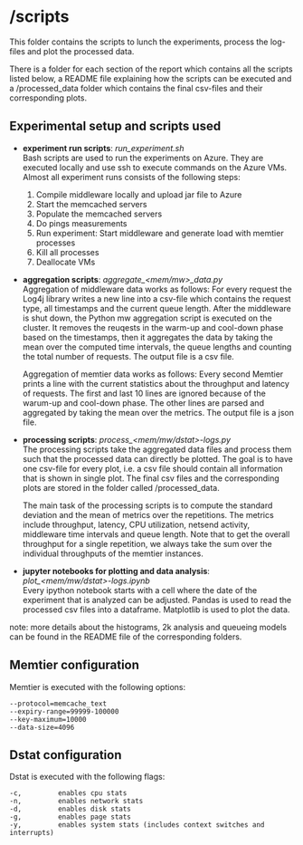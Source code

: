 # /scripts
This folder contains the scripts to lunch the experiments, process the log-files and plot the processed data.  

There is a folder for each section of the report which contains all the scripts listed below, a README file explaining how the scripts can be executed and a /processed_data folder which contains the final csv-files and their corresponding plots.

## Experimental setup and scripts used

- **experiment run scripts**: *run_experiment.sh* \
  Bash scripts are used to run the experiments on Azure. They are executed locally and use ssh to execute commands on the Azure VMs. Almost all experiment runs consists of the following steps: 
  1. Compile middleware locally and upload jar file to Azure
  2. Start the memcached servers
  3. Populate the memcached servers
  4. Do pings measurements
  5. Run experiment: Start middleware and generate load with memtier processes 
  6. Kill all processes
  7. Deallocate VMs

- **aggregation scripts**: *aggregate_<mem/mw>_data.py* \
  Aggregation of middleware data works as follows: For every request the Log4j library writes a new line into a csv-file which contains the request type, all timestamps and the current queue length. After the middleware is shut down, the Python mw aggregation script is executed on the cluster. It removes the reuqests in the warm-up and cool-down phase based on the timestamps, then it aggregates the data by taking the mean over the computed time intervals, the queue lengths and counting the total number of requests. The output file is a csv file.

  Aggregation of memtier data works as follows: Every second Memtier prints a line with the current statistics about the throughput and latency of requests. The first and last 10 lines are ignored because of the warum-up and cool-down phase. The other lines are parsed and aggregated by taking the mean over the metrics. The output file is a json file.

- **processing scripts**: *process_<mem/mw/dstat>-logs.py* \
  The processing scripts take the aggregated data files and process them such that the processed data can directly be plotted. The goal is to have one csv-file for every plot, i.e. a csv file should contain all information that is shown in single plot. The final csv files and the corresponding plots are stored in the folder called /processed_data.

  The main task of the processing scripts is to compute the standard deviation and the mean of metrics over the repetitions. The metrics include throughput, latency, CPU utilization, netsend activity, middleware time intervals and queue length. Note that to get the overall throughput for a single repetition, we always take the sum over the individual throughputs of the memtier instances.

- **jupyter notebooks for plotting and data analysis**: *plot_<mem/mw/dstat>-logs.ipynb* \
  Every ipython notebook starts with a cell where the date of the experiment that is analyzed can be adjusted. Pandas is used to read the processed csv files into a dataframe. Matplotlib is used to plot the data.

note: more details about the histograms, 2k analysis and queueing models can be found in the README file of the corresponding folders. 

## Memtier configuration
Memtier is executed with the following options: 
```
--protocol=memcache_text 
--expiry-range=99999-100000 
--key-maximum=10000 
--data-size=4096 
```

## Dstat configuration
Dstat is executed with the following flags: 
```
-c,         enables cpu stats
-n,         enables network stats
-d,         enables disk stats
-g,         enables page stats
-y,         enables system stats (includes context switches and interrupts)
```